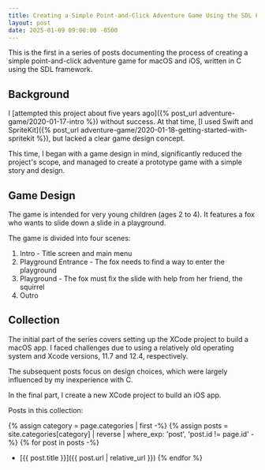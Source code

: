 ```yaml
---
title: Creating a Simple Point-and-Click Adventure Game Using the SDL Framework - Introduction
layout: post
date: 2025-01-09 09:00:00 -0500
---
```


This is the first in a series of posts documenting the process of creating a simple point-and-click adventure game for macOS and iOS, written in C using the SDL framework.

## Background

I [attempted this project about five years ago]({% post_url adventure-game/2020-01-17-intro %}) without success. At that time, [I used Swift and SpriteKit]({% post_url adventure-game/2020-01-18-getting-started-with-spritekit %}), but lacked a clear game design concept.

This time, I began with a game design in mind, significantly reduced the project's scope, and managed to create a prototype game with a simple story and design.

## Game Design

The game is intended for very young children (ages 2 to 4). It features a fox who wants to slide down a slide in a playground.

The game is divided into four scenes:

1. Intro - Title screen and main menu
2. Playground Entrance - The fox needs to find a way to enter the playground
3. Playground - The fox must fix the slide with help from her friend, the squirrel
4. Outro

## Collection

The initial part of the series covers setting up the XCode project to build a macOS app. I faced challenges due to using a relatively old operating system and Xcode versions, 11.7 and 12.4, respectively.

The subsequent posts focus on design choices, which were largely influenced by my inexperience with C.

In the final part, I create a new XCode project to build an iOS app.

Posts in this collection:

{% assign category = page.categories | first -%}
{% assign posts = site.categories[category] | reverse | where_exp: 'post', 'post.id != page.id' -%}
{% for post in posts -%}
  * [{{ post.title }}]({{ post.url | relative_url }})
{% endfor %}
